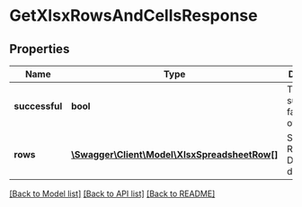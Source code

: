 # GetXlsxRowsAndCellsResponse

## Properties
Name | Type | Description | Notes
------------ | ------------- | ------------- | -------------
**successful** | **bool** | True if successful, false otherwise | [optional] 
**rows** | [**\Swagger\Client\Model\XlsxSpreadsheetRow[]**](XlsxSpreadsheetRow.md) | Spreadsheet Rows in the DOCX document | [optional] 

[[Back to Model list]](../README.md#documentation-for-models) [[Back to API list]](../README.md#documentation-for-api-endpoints) [[Back to README]](../README.md)


